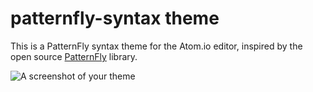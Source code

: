 # patternfly-syntax theme

This is a PatternFly syntax theme for the Atom.io editor, inspired by the open source [PatternFly](https://www.patternfly.org) library.

![A screenshot of your theme](http://i.imgur.com/wSwGoyn.png)
